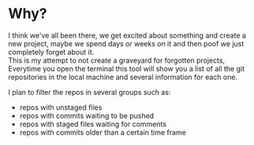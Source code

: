 # Why?

I think we've all been there, we get excited about something and create a new project, maybe we spend days or weeks on it and then poof we just completely forget about it.  
This is my attempt to not create a graveyard for forgotten projects,
Everytime you open the terminal this tool will show you a list of all the git repositories in the local machine and several information for each one.

I plan to filter the repos in several groups such as:

- repos with unstaged files
- repos with commits waiting to be pushed
- repos with staged files waiting for comments
- repos with commits older than a certain time frame
